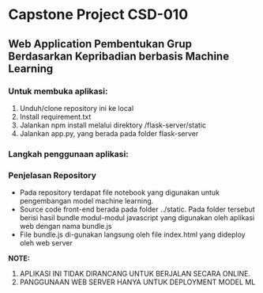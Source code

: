 # Capstone Project CSD-010

## Web Application Pembentukan Grup Berdasarkan Kepribadian berbasis Machine Learning

### Untuk membuka aplikasi:
1. Unduh/clone repository ini ke local
2. Install requirement.txt
3. Jalankan npm install melalui direktory /flask-server/static
3. Jalankan app.py, yang berada pada folder flask-server

### Langkah penggunaan aplikasi:

### Penjelasan Repository
- Pada repository terdapat file notebook yang digunakan untuk pengembangan model machine learning.
- Source code front-end berada pada folder ../static. Pada folder tersebut berisi hasil bundle modul-modul javascript yang digunakan oleh aplikasi web dengan nama bundle.js
- File bundle.js di-gunakan langsung oleh file index.html yang dideploy oleh web server



**NOTE:**
1. APLIKASI INI TIDAK DIRANCANG UNTUK BERJALAN SECARA ONLINE. 
2. PANGGUNAAN WEB SERVER HANYA UNTUK DEPLOYMENT MODEL ML
